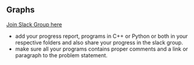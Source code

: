## Graphs

[Join Slack Group here](https://join.slack.com/t/100daysofhackerrank/shared_invite/enQtNDYwNjYxNTE4MDUyLWQ2OTZiNDFjNzc3MjdjMGU3ZjA5YThkYWZiN2M5OWJhNzMyODQzNTdjMGNlZWVjNjI5ZGY0MjgyMTQ0ZmY4ZDA)

- add your progress report, programs in C++ or Python or both in your respective folders and also share your progress in the slack group.
- make sure all your programs contains proper comments and a link or paragraph to the problem statement.

